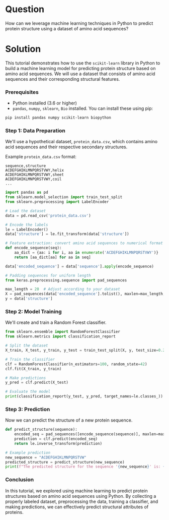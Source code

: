 # Question 
How can we leverage machine learning techniques in Python to predict protein structure using a dataset of amino acid sequences?

# Solution 

This tutorial demonstrates how to use the `scikit-learn` library in Python to build a machine learning model for predicting protein structure based on amino acid sequences. We will use a dataset that consists of amino acid sequences and their corresponding structural features.

### Prerequisites
- Python installed (3.6 or higher)
- `pandas`, `numpy`, `sklearn`, `Bio` installed. You can install these using pip:
```bash
pip install pandas numpy scikit-learn biopython
```

### Step 1: Data Preparation
We'll use a hypothetical dataset, `protein_data.csv`, which contains amino acid sequences and their respective secondary structures.

Example `protein_data.csv` format:
```
sequence,structure
ACDEFGHIKLMNPQRSTVWY,helix
ACDEFGHIKLMNPQRSTVWY,sheet
ACDEFGHIKLMNPQRSTVWY,coil
...
```

```python
import pandas as pd
from sklearn.model_selection import train_test_split
from sklearn.preprocessing import LabelEncoder

# Load the dataset
data = pd.read_csv('protein_data.csv')

# Encode the labels
le = LabelEncoder()
data['structure'] = le.fit_transform(data['structure'])

# Feature extraction: convert amino acid sequences to numerical format
def encode_sequence(seq):
    aa_dict = {aa: i for i, aa in enumerate('ACDEFGHIKLMNPQRSTVWY')}
    return [aa_dict[aa] for aa in seq]

data['encoded_sequence'] = data['sequence'].apply(encode_sequence)

# Padding sequences for uniform length
from keras.preprocessing.sequence import pad_sequences

max_length = 20  # Adjust according to your dataset
X = pad_sequences(data['encoded_sequence'].tolist(), maxlen=max_length, padding='post')
y = data['structure']
```

### Step 2: Model Training
We'll create and train a Random Forest classifier.

```python
from sklearn.ensemble import RandomForestClassifier
from sklearn.metrics import classification_report

# Split the dataset
X_train, X_test, y_train, y_test = train_test_split(X, y, test_size=0.2, random_state=42)

# Train the classifier
clf = RandomForestClassifier(n_estimators=100, random_state=42)
clf.fit(X_train, y_train)

# Make predictions
y_pred = clf.predict(X_test)

# Evaluate the model
print(classification_report(y_test, y_pred, target_names=le.classes_))
```

### Step 3: Prediction
Now we can predict the structure of a new protein sequence.

```python
def predict_structure(sequence):
    encoded_seq = pad_sequences([encode_sequence(sequence)], maxlen=max_length, padding='post')
    prediction = clf.predict(encoded_seq)
    return le.inverse_transform(prediction)

# Example prediction
new_sequence = "ACDEFGHIKLMNPQRSTVW"
predicted_structure = predict_structure(new_sequence)
print(f"The predicted structure for the sequence '{new_sequence}' is: {predicted_structure[0]}")
```

### Conclusion
In this tutorial, we explored using machine learning to predict protein structures based on amino acid sequences using Python. By collecting a properly labeled dataset, preprocessing the data, training a classifier, and making predictions, we can effectively predict structural attributes of proteins.